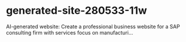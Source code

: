 # generated-site-280533-11w
AI-generated website: Create a professional business website for a SAP  consulting firm with services focus on manufacturi...
